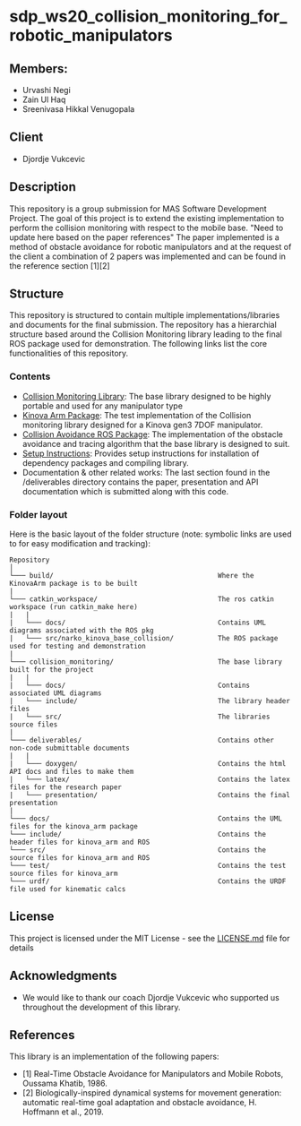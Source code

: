 # sdp_ws20_collision_monitoring_for_robotic_manipulators
## Members:
- Urvashi Negi
- Zain Ul Haq
- Sreenivasa Hikkal Venugopala

## Client
- Djordje Vukcevic

## Description
This repository is a group submission for MAS Software Development Project. The goal of this project is to extend the existing implementation to perform the collision monitoring with respect to the mobile base. "Need to update here based on the paper references" The paper
implemented is a method of obstacle avoidance for robotic manipulators and 
at the request of the client a combination of 2 papers was implemented and can
be found in the reference section \[1\]\[2\]

## Structure
This repository is structured to contain multiple implementations/libraries and
documents for the final submission. The repository has a hierarchial structure
based around the Collision Monitoring library leading to the final ROS package
used for demonstration. The following links list the core functionalities of
this repository.

### Contents
- [Collision Monitoring Library](collision_monitoring/README.md):
    The base library designed to be highly portable and used for any manipulator type
- [Kinova Arm Package](src/README.md):
    The test implementation of the Collision monitoring library designed for a
    Kinova gen3 7DOF manipulator.
- [Collision Avoidance ROS Package](catkin_workspace/README.md):
    The implementation of the obstacle avoidance and tracing algorithm that the
    base library is designed to suit.
- [Setup Instructions](setup_instructions.pdf): Provides setup instructions for installation of dependency packages and compiling library.
- Documentation & other related works: 
    The last section found in the /deliverables directory contains the paper,
    presentation and API documentation which is submitted along with this code.



### Folder layout
Here is the basic layout of the folder
structure (note: symbolic links are used to for easy modification and tracking):

```
Repository
│
└─── build/                                         Where the KinovaArm package is to be built
|
└─── catkin_workspace/                              The ros catkin workspace (run catkin_make here)
|   |
|   └─── docs/                                      Contains UML diagrams associated with the ROS pkg
|   └─── src/narko_kinova_base_collision/           The ROS package used for testing and demonstration
|
└─── collision_monitoring/                          The base library built for the project
|   |
|   └─── docs/                                      Contains associated UML diagrams
|   └─── include/                                   The library header files
|   └─── src/                                       The libraries source files
|
└─── deliverables/                                  Contains other non-code submittable documents
|   |
|   └─── doxygen/                                   Contains the html API docs and files to make them
|   └─── latex/                                     Contains the latex files for the research paper
|   └─── presentation/                              Contains the final presentation
|
└─── docs/                                          Contains the UML files for the kinova_arm package
└─── include/                                       Contains the header files for kinova_arm and ROS
└─── src/                                           Contains the source files for kinova_arm and ROS
└─── test/                                          Contains the test source files for kinova_arm
└─── urdf/                                          Contains the URDF file used for kinematic calcs
```

## License
This project is licensed under the MIT License - see the [LICENSE.md](LICENSE.md) file for details

## Acknowledgments
* We would like to thank our coach Djordje Vukcevic who supported us throughout
the development of this library.

## References
This library is an implementation of the following papers:

* [1] Real-Time Obstacle Avoidance for Manipulators and Mobile Robots, Oussama Khatib, 1986.
* [2] Biologically-inspired dynamical systems for movement generation: automatic real-time goal adaptation and obstacle avoidance, H. Hoffmann et al., 2019.
